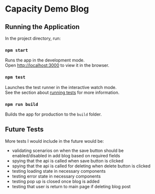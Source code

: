
# Capacity Demo Blog

## Running the Application

In the project directory, run:

### `npm start`

Runs the app in the development mode.<br>
Open [http://localhost:3000](http://localhost:3000) to view it in the browser.

### `npm test`

Launches the test runner in the interactive watch mode.<br>
See the section about [running tests](#running-tests) for more information.

### `npm run build`

Builds the app for production to the `build` folder.<br>

## Future Tests
More tests I would include in the future would be:
- validating scenarios on when the save button should be enabled/disabled in add blog based on required fields
- spying that the api is called when save button is clicked
- spying that the api is called for deleting when delete button is clicked
- testing loading state in necessary components
- testing error state in necessary components
- testing pop up is closed once blog is added
- testing that user is return to main page if deleting blog post 

